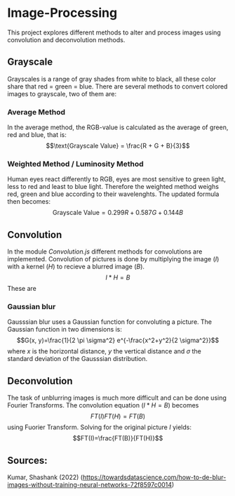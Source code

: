 # Image-Processing
This project explores different methods to alter and process images using convolution and deconvolution methods.

## Grayscale
Grayscales is a range of gray shades from white to black, all these color share that red = green = blue. There are several methods to convert colored images to grayscale, two of them are:

### Average Method
In the average method, the RGB-value is calculated as the average of green, red and blue, that is:
$$\text{Grayscale Value} = \frac{R + G + B}{3}$$

### Weighted Method / Luminosity Method
Human eyes react differently to RGB, eyes are most sensitive to green light, less to red and least to blue light. Therefore the weighted method weighs red, green and blue according to their wavelenghts. The updated formula then becomes:
$$\text{Grayscale Value} = 0.299 R + 0.587 G + 0.144 B$$

## Convolution
In the module _Convolution.js_ different methods for convolutions are implemented. Convolution of pictures is done by multiplying the image ($I$) with a kernel ($H$) to recieve a blurred image ($B$).
$$I * H = B$$
These are

### Gaussian blur
Gausssian blur uses a Gaussian function for convoluting a picture. The Gaussian function in two dimensions is:
$$G(x, y)=\frac{1}{2 \pi \sigma^2} e^{-\frac{x^2+y^2}{2 \sigma^2}}$$
where $x$ is the horizontal distance, $y$ the vertical distance and $\sigma$ the standard deviation of the Gausssian distribution.

## Deconvolution
The task of unblurring images is much more difficult and can be done using Fourier Transforms. The convolution equation ($I*H=B$) becomes
$$FT(I)FT(H)=FT(B)$$ 
using Fuorier Transform. Solving for the original picture $I$ yields:
$$FT(I)=\frac{FT(B)}{FT(H)}$$ 

## Sources:
Kumar, Shashank (2022) (https://towardsdatascience.com/how-to-de-blur-images-without-training-neural-networks-72f8597c0014)
